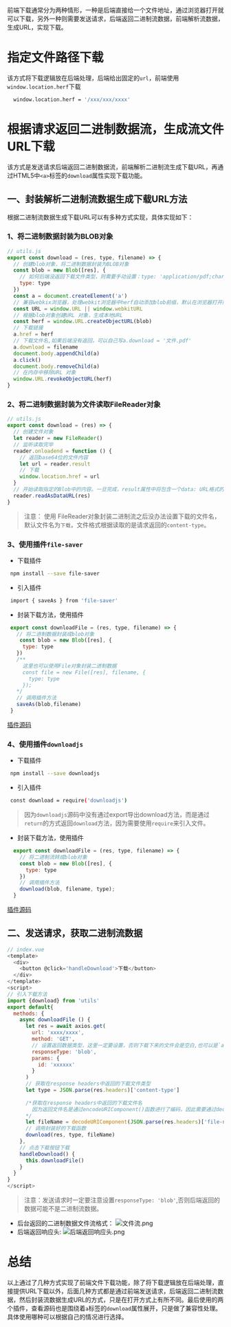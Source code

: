 前端下载通常分为两种情形，一种是后端直接给一个文件地址，通过浏览器打开就可以下载，另外一种则需要发送请求，后端返回二进制流数据，前端解析流数据，生成URL，实现下载。
# 指定文件路径下载
该方式将下载逻辑放在后端处理，后端给出固定的`url`，前端使用`window.location.herf`下载
```bash
  window.location.herf = '/xxx/xxx/xxxx'
```

# 根据请求返回二进制数据流，生成流文件URL下载
  该方式是发送请求后端返回二进制数据流，前端解析二进制流生成下载URL，再通过HTML5中`<a>`标签的`download`属性实现下载功能。
## 一、封装解析二进制流数据生成下载URL方法
  根据二进制流数据生成下载URL可以有多种方式实现，具体实现如下：
### 1、将二进制数据封装为BLOB对象
```javascript
// utils.js
export const download = (res, type, filename) => {
  // 创建blob对象，将二进制数据封装为BLOB对象
  const blob = new Blob([res], {
    // 如何后端没返回下载文件类型，则需要手动设置：type: 'application/pdf;chartset=UTF-8' 表示下载文档为pdf，如果是word则设置为msword，excel为excel
    type: type
  })
  const a = document.createElement('a')
  // 兼容webkix浏览器，处理webkit浏览器中herf自动添加blob前缀，默认在浏览器打开而不是下载
  const URL = window.URL || window.webkitURL
  // 根据blob对象创建URL 对象，生成本地URL
  const herf = window.URL.createObjectURL(blob)
  // 下载链接
  a.href = herf
  // 下载文件名,如果后端没有返回，可以自己写a.download = '文件.pdf'
  a.download = filename
  document.body.appendChild(a)
  a.click()
  document.body.removeChild(a)
  // 在内存中移除URL 对象
  window.URL.revokeObjectURL(herf)
}
```
### 2、将二进制数据封装为文件读取FileReader对象
```javascript
// utils.js
export const download = (res) => {
  // 创建文件对象
  let reader = new FileReader()
  // 监听读取完毕
  reader.onloadend = function () {
    // 返回base64位的文件内容
    let url = reader.result
    // 下载
    window.location.href = url
  }
  // 开始读取指定的Blob中的内容。一旦完成，result属性中将包含一个data: URL格式的Base64字符串以表示所读取文件的内容。
  reader.readAsDataURL(res)
}
```
> 注意： 使用 FileReader对象封装二进制流之后没办法设置下载的文件名，默认文件名为`下载`，文件格式根据读取的是请求返回的`content-type`。

### 3、使用插件`file-saver`
 * 下载插件
 ```bash
  npm install --save file-saver
 ```
 * 引入插件
 ```bash
  import { saveAs } from 'file-saver'
 ```
 * 封装下载方法，使用插件
 ```javascript
  export const downloadFile = (res, type, filename) => {
    // 将二进制数据封装成blob对象
     const blob = new Blob([res], {
      type: type
    })
    /**
      这里也可以使用File对象封装二进制数据
      const file = new File([res], filename, {
        type: type
      });
    */
    // 调用插件方法
    saveAs(blob,filename)
  }
 ```
  [插件源码](https://github.com/eligrey/FileSaver.js)

### 4、使用插件`downloadjs`
 * 下载插件
 ```bash
  npm install --save downloadjs
 ```
 *  引入插件
 ```bash
  const download = require('downloadjs')
 ```
  > 因为`downloadjs`源码中没有通过export导出download方法，而是通过`return`的方式返回`download`方法，因为需要使用`require`来引入文件。
* 封装下载方法，使用插件
```javascript
  export const downloadFile = (res, type, filename) => {
    // 将二进制流转成blob对象
    const blob = new Blob([res], {
      type: type
    })
    // 调用插件方法
    download(blob, filename, type);
  }
```
[插件源码](https://github.com/rndme/download)

## 二、发送请求，获取二进制流数据
```javascript
// index.vue
<template>
  <div>
    <button @click='handleDownload'>下载</button>
  </div>
</template>
<script>
// 引入下载方法
import {download} from 'utils'
export default{
  methods: {
    async downloadFile () {
      let res = await axios.get(
        url: 'xxxx/xxxx',
        method: 'GET',
        // 设置返回数据类型，这里一定要设置，否则下载下来的文件会是空白,也可以是`arraybuffer`
        responseType: 'blob',
        params: {
          id: 'xxxxxx'
        }
      )
      // 获取在response headers中返回的下载文件类型
      let type = JSON.parse(res.headers)['content-type']
      
      /*获取在response headers中返回的下载文件名
        因为返回文件名是通过encodeURIComponent()函数进行了编码，因此需要通过decodeURIComponent()函数解码
      */
      let fileName = decodeURIComponent(JSON.parse(res.headers)['file-name'])
      // 调用封装好的下载函数
      download(res, type, fileName)
    },
    // 点击下载按钮下载
    handleDownload() {
      this.downloadFile()
    }
  }
}
</script>
```
> 注意：发送请求时一定要注意设置`responseType: 'blob'`,否则后端返回的数据可能不是二进制流数据。

* 后台返回的二进制数据文件流格式：
![文件流.png](https://upload-images.jianshu.io/upload_images/4921980-a44fa0f4b6c88c3f.png?imageMogr2/auto-orient/strip%7CimageView2/2/w/1240)
* 后端返回响应头:
![后端返回响应头.png](https://upload-images.jianshu.io/upload_images/4921980-770e5f7cf91d8064.png?imageMogr2/auto-orient/strip%7CimageView2/2/w/1240)

# 总结
以上通过了几种方式实现了前端文件下载功能，除了将下载逻辑放在后端处理，直接提供URL下载以外，后面几种方式都是通过前端发送请求，后端返回二进制流数据，然后封装流数据生成URL的方式，只是在打开方式上有所不同。最后使用的两个插件，查看源码也是围绕着`a`标签的`download`属性展开，只是做了兼容性处理。具体使用哪种可以根据自己的情况进行选择。

